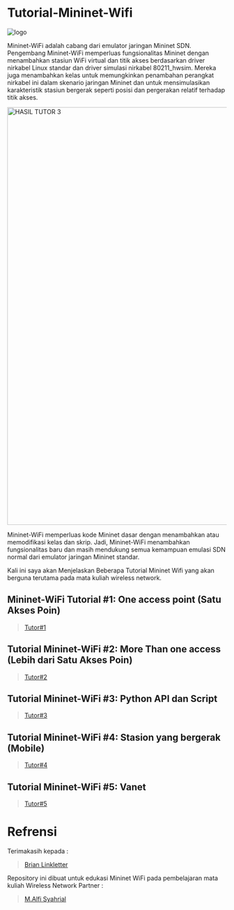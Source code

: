 # Tutorial-Mininet-Wifi


![logo](https://user-images.githubusercontent.com/91620434/193044329-170e9a25-a79d-4436-99fe-0f5edc25b86a.png)


Mininet-WiFi adalah cabang dari emulator jaringan Mininet SDN. Pengembang Mininet-WiFi memperluas fungsionalitas Mininet dengan menambahkan stasiun WiFi virtual dan titik akses berdasarkan driver nirkabel Linux standar dan driver simulasi nirkabel 80211_hwsim. Mereka juga menambahkan kelas untuk memungkinkan penambahan perangkat nirkabel ini dalam skenario jaringan Mininet dan untuk mensimulasikan karakteristik stasiun bergerak seperti posisi dan pergerakan relatif terhadap titik akses.

<img width="960" alt="HASIL TUTOR 3" src="https://user-images.githubusercontent.com/91620434/193030670-d25ce5c5-083c-46b7-94de-6cd8c78f8110.png">

Mininet-WiFi memperluas kode Mininet dasar dengan menambahkan atau memodifikasi kelas dan skrip. Jadi, Mininet-WiFi menambahkan fungsionalitas baru dan masih mendukung semua kemampuan emulasi SDN normal dari emulator jaringan Mininet standar.

Kali ini saya akan Menjelaskan Beberapa Tutorial Mininet Wifi yang akan berguna terutama pada mata kuliah wireless network.

## Mininet-WiFi Tutorial #1: One access point (Satu Akses Poin)
> [Tutor#1](https://github.com/fajrrmdhn/Tutorial-Mininet-Wifi/blob/main/Mininet-WiFi%20Tutorial%20%231%3A%20One%20access%20point..md) 

## Tutorial Mininet-WiFi #2: More Than one access (Lebih dari Satu Akses Poin)
> [Tutor#2](https://github.com/fajrrmdhn/Tutorial-Mininet-Wifi/blob/main/Mininet-WiFi%20Tutorial%20%232:%20More%20Than%20one%20access.md) 

## Tutorial Mininet-WiFi #3: Python API dan Script
> [Tutor#3](https://github.com/fajrrmdhn/Tutorial-Mininet-Wifi/blob/main/Mininet-WiFi%20Tutorial%20%233:%20Python%20API%20dan%20Script.md)

## Tutorial Mininet-WiFi #4: Stasion yang bergerak (Mobile)
> [Tutor#4](https://github.com/fajrrmdhn/Tutorial-Mininet-Wifi/blob/main/Mininet-WiFi%20Tutorial%20%234:%20Stasion%20yang%20bergerak%20(Mobile).md)

## Tutorial Mininet-WiFi #5: Vanet
> [Tutor#5](https://github.com/fajrrmdhn/Tutorial-Mininet-Wifi/blob/main/Mininet-WiFi%20Tutorial%20%235:%20Vanet.md)


# Refrensi
Terimakasih kepada :
> [Brian Linkletter](https://www.brianlinkletter.com/2016/04/mininet-wifi-software-defined-network-emulator-supports-wifi-networks/)

Repository ini dibuat untuk edukasi Mininet WiFi pada pembelajaran mata kuliah Wireless Network
Partner :
> [M.Alfi Syahrial](https://github.com/muhammadalfi-sy)
